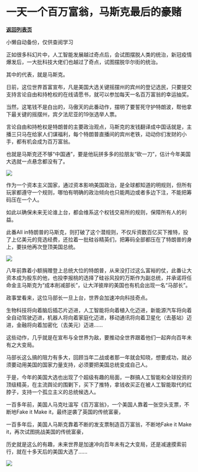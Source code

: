 # 一天一个百万富翁，马斯克最后的豪赌

[**返回列表页**](/gzh/政事堂2019)

小懒自动备份，仅供查阅学习

正如很多科幻片中，人工智能发展越过奇点后，会试图摆脱人类的统治，新冠疫情爆发后，一大批科技大佬们也越过了奇点，试图摆脱华尔街的统治。

其中的代表，就是马斯克。

日前，这位世界首富宣布，凡是美国大选关键摇摆州的宾州的登记选民，只要提交支持言论自由和持枪权的在线请愿书，就可以参加每天一名百万富翁的幸运抽奖。

当然，这笔钱不是白出的，马傲天的此番动作，摆明了要誓死守护特朗波，帮他拿下最关键的摇摆州，宾夕法尼亚的19张选举人票。

言论自由和持枪权是特朗普的主要政治观点，马斯克的发钱翻译成中国话就是，主播三只马在给家人们谋福利，每个特朗普直播间的宾州老铁，动动你们发财的小手，都有机会成为百万富翁。

也就是马斯克还不够“中国通”，要是他玩拼多多的拉朋友“砍一刀”，估计今年美国大选就一点悬念都没有了。

![](https://mmbiz.qpic.cn/mmbiz_jpg/rxhS23yu8cOf0mTWnLWzwlJ2oibPiaia3J32NsSVlOB3HckDRx4wahib5573vBtU13CB4iaXqL4ltNwCRAgribNibOlmw/640?wx_fmt=jpeg&from;=appmsg)

作为一个资本主义国家，通过资本影响美国政治，是全球都知道的明规则，但所有玩家都遵守一个规则，哪怕有明确的政治倾向也只能两边或者多边下注，不能把筹码压在一个人。

如此以确保未来无论谁上台，都会维系这个权钱交易所的规则，保障所有人的利益。

此番All
in特朗普的马斯克，则打破了这个潜规则，不仅斥资数百亿买下推特，投了上亿美元的竞选经费，还拉着一批硅谷精英们，把筹码全部都压在了特朗普的身上，要扶他再次登顶美国总统。

![](https://mmbiz.qpic.cn/mmbiz_png/rxhS23yu8cOf0mTWnLWzwlJ2oibPiaia3J3gUkBNZwR7beDwRTqf3oZicLF0YkyGXAU1Hz1DRyBib5v4V0KQvxcfdHg/640?wx_fmt=png&from;=appmsg)

八年前靠着小额捐赠登上总统大位的特朗普，从来没打过这么富裕的仗，此番让大资本成为股东的他，也投李报桃的选择了硅谷风投的万斯作为副总统，并承诺将任命金主马斯克为“成本削减部长”，让大洋彼岸的美国也有机会出现一名“马部长”。

政事堂看来，这位马部长一旦上台，世界会加速冲向科技奇点。

生物科技将向着脑后插芯片迈进，人工智能将向着植入化迈进，新能源汽车将向着全自动驾驶迈进，机器人将向着家庭化迈进，移动通讯将向着卫星化（去基站）迈进，金融将向着加密化（去美元）迈进......

这些动作，几乎就是在宣布与全世界为敌，要推动全世界跟着他们一起奔向百年未有之大变局。  

马部长这么搞的阻力有多大，回顾当年二战或者那一年就会知晓，想要成功，就必须要动用美国的国家力量支持，必须要把美国总统变成自己人。

于是，今年的美国大选也出现了个超级有趣的局面，一群搞人工智能和全球投资的顶级精英，在主流舆论的围剿下，买下了推特，拿钱收买正在被人工智能取代的红脖子，支持一个孤立主义的总统候选人。

一百多年前，美国人马克吐温写《百万富翁》，一个美国人靠着一张空头支票，不断地Fake it Make it，最终逆袭了英国的传统富豪，

一百多年后，美国人马斯克靠着不断的发支票制造百万富翁，不断地Fake it Make it，再次试图挑战美国的传统富豪，

历史就是这么的有趣，未来世界是加速冲向百年未有之大变局，还是减速摸索前行，就在十多天后的美国大选了......  

![](https://mmbiz.qpic.cn/mmbiz_jpg/rxhS23yu8cOf0mTWnLWzwlJ2oibPiaia3J3p1ZJ4bUMLCibWZHIRj1kia7laOF022zyL5oheDs7R8E51ficEFVKXMTPw/640?wx_fmt=jpeg&from;=appmsg)

